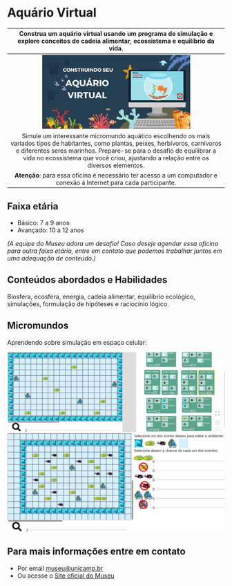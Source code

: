# Aquário Virtual

|Construa um aquário virtual usando um programa de simulação e explore conceitos de cadeia alimentar, ecossistema e equilíbrio da vida.|
| :-----: |
|<img src="aquaruibanner.png" width="70%" height="70%"> |
|Simule um interessante micromundo aquático escolhendo os mais variados tipos de habitantes, como plantas, peixes, herbívoros, carnívoros e diferentes seres marinhos. Prepare-se para o desafio de equilibrar a vida no ecossistema que você criou, ajustando a relação entre os diversos elementos.
**Atenção**: para essa oficina é necessário ter acesso a um computador e conexão à Internet para cada participante.|

## Faixa etária
* Básico: 7 a 9 anos
* Avançado: 10 a 12 anos

*(A equipe do Museu adora um desafio! Caso deseje agendar essa oficina para outra faixa etária, entre em contato que podemos trabalhar juntos em uma adequação de conteúdo.)*

## Conteúdos abordados e Habilidades
Biosfera, ecosfera, energia, cadeia alimentar, equilíbrio ecológico, simulações, formulação de hipóteses e raciocínio lógico.

## Micromundos

Aprendendo sobre simulação em espaço celular:

[![Aquário Movimento](images/aquarium-scripts.png)](harena/scripts/playground/editor.html?source=cell/aquarium-scripts)
[![Aquário Cadeia Alimentar](images/aquarium-cycle-scripts.png)](harena/scripts/playground/editor.html?source=cell/aquarium-sliders&mode=no-script-no-hide)

## Para mais informações entre em contato
* Por email museu@unicamp.br
* Ou acesse o [Site oficial do Museu](https://www.mc.unicamp.br/visite)
